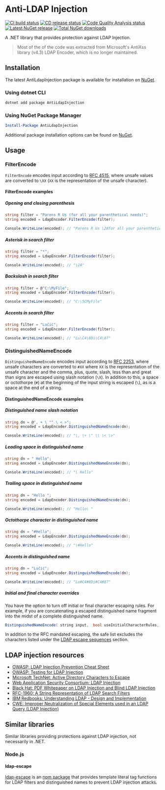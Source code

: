 # Anti-LDAP Injection

[![CI build status](https://github.com/jonlabelle/AntiLdapInjection/workflows/ci/badge.svg)](https://github.com/jonlabelle/AntiLdapInjection/actions?query=workflow%3Aci "CI build status")
[![CD release status](https://github.com/jonlabelle/AntiLdapInjection/workflows/cd/badge.svg)](https://github.com/jonlabelle/AntiLdapInjection/actions?query=workflow%3Acd "CD release status")
[![Code Quality Analysis status](https://github.com/jonlabelle/AntiLdapInjection/workflows/code-quality-analysis/badge.svg)](https://github.com/jonlabelle/AntiLdapInjection/actions?query=workflow%3Acode-quality-analysis "Code Quality Analysis status")
[![Latest NuGet release](https://img.shields.io/nuget/vpre/AntiLdapInjection?color=blue&label=nuget&logo=nuget)](https://www.nuget.org/packages/AntiLdapInjection "Latest NuGet release")
[![Total NuGet downloads](https://img.shields.io/nuget/dt/AntiLdapInjection?color=blue&label=downloads&logo=nuget)](https://www.nuget.org/stats/packages/AntiLdapInjection?groupby=Version&groupby=ClientName&groupby=ClientVersion "Total NuGet downloads")

A .NET library that provides protection against LDAP Injection.

> Most of the of the code was extracted from Microsoft's AntiXss library (v4.3)
> LDAP Encoder, which is no longer maintained.

## Installation

The latest AntiLdapInjection package is available for installation on [NuGet].

### Using dotnet CLI

```bash
dotnet add package AntiLdapInjection
```

### Using NuGet Package Manager

```powershell
Install-Package AntiLdapInjection
```

Additional package installation options can be found on [NuGet].

## Usage

### FilterEncode

`FilterEncode` encodes input according to [RFC 4515](https://tools.ietf.org/html/rfc4515),
where unsafe values are converted to `\XX` \(`XX` is the representation of the
unsafe character\).

#### FilterEncode examples

##### Opening and closing parenthesis

```csharp
string filter = "Parens R Us (for all your parenthetical needs)";
string encoded = LdapEncoder.FilterEncode(filter);

Console.WriteLine(encoded); // "Parens R Us \28for all your parenthetical needs\29"
```

##### Asterisk in search filter

```csharp
string filter = "*";
string encoded = LdapEncoder.FilterEncode(filter);

Console.WriteLine(encoded); // "\2A"
```

##### Backslash in search filter

```csharp
string filter = @"C:\MyFile";
string encoded = LdapEncoder.FilterEncode(filter);

Console.WriteLine(encoded); // "C:\5CMyFile"
```

##### Accents in search filter

```csharp
string filter = "Lučić";
string encoded = LdapEncoder.FilterEncode(filter);

Console.WriteLine(encoded); // "Lu\C4\8Di\C4\87"
```

### DistinguishedNameEncode

`DistinguishedNameEncode` encodes input according to [RFC 2253](https://www.ietf.org/rfc/rfc2253.txt),
where unsafe characters are converted to `#XX` where `XX` is the representation
of the unsafe character and the comma, plus, quote, slash, less than and great
than signs are escaped using slash notation (`\X`). In addition to this, a space
or octothorpe (`#`) at the beginning of the input string is escaped (`\`), as is
a space at the end of a string.

#### DistinguishedNameEncode examples

##### Distinguished name slash notation

```csharp
string dn = @", + \ "" \ < >";
string encoded = LdapEncoder.DistinguishedNameEncode(dn);

Console.WriteLine(encoded); // "\, \+ \" \\ \< \>"
```

##### Leading space in distinguished name

```csharp
string dn = " Hello";
string encoded = LdapEncoder.DistinguishedNameEncode(dn);

Console.WriteLine(encoded); // "\ Hello"
```

##### Trailing space in distinguished name

```csharp
string dn = "Hello ";
string encoded = LdapEncoder.DistinguishedNameEncode(dn);

Console.WriteLine(encoded); // "Hello\ "
```

##### Octothorpe character in distinguished name

```csharp
string dn = "#Hello";
string encoded = LdapEncoder.DistinguishedNameEncode(dn);

Console.WriteLine(encoded); // "\#Hello"
```

##### Accents in distinguished name

```csharp
string dn = "Lučić";
string encoded = LdapEncoder.DistinguishedNameEncode(dn);

Console.WriteLine(encoded); // "Lu#C4#8Di#C4#87"
```

##### Initial and final character overrides

You have the option to turn off initial or final character escaping rules. For
example, if you are concatenating a escaped distinguished name fragment into the
midst of a complete distinguished name.

```csharp
DistinguishedNameEncode( string input,  bool useInitialCharacterRules,  bool useFinalCharacterRule)
```

In addition to the RFC mandated escaping, the safe list excludes the characters
listed under the [LDAP escape sequences](#ldap-escape-sequences) section.

## LDAP injection resources

- [OWASP: LDAP Injection Prevention Cheat Sheet](https://www.owasp.org/index.php/LDAP_injection)
- [OWASP: Testing for LDAP Injection](https://owasp.org/www-project-web-security-testing-guide/stable/4-Web_Application_Security_Testing/07-Input_Validation_Testing/06-Testing_for_LDAP_Injection.html)
- [Microsoft TechNet: Active Directory Characters to Escape](https://social.technet.microsoft.com/wiki/contents/articles/5312.active-directory-characters-to-escape.aspx)
- [Web Application Security Consortium: LDAP Injection]
- [Black Hat: PDF Whitepaper on LDAP Injection and Blind LDAP Injection](https://www.blackhat.com/presentations/bh-europe-08/Alonso-Parada/Whitepaper/bh-eu-08-alonso-parada-WP.pdf)
- [RFC-1960: A String Representation of LDAP Search Filters](https://www.ietf.org/rfc/rfc1960.html)
- [IBM Redbooks: Understanding LDAP - Design and Implementation](https://www.redbooks.ibm.com/abstracts/sg244986.html)
- [CWE: Improper Neutralization of Special Elements used in an LDAP Query \(LDAP Injection\)](https://cwe.mitre.org/data/definitions/90.html)

## Similar libraries

Similar libraries providing protections against LDAP injection, not necessarily
in .NET.

### Node.js

#### ldap-escape

[ldap-escape](https://github.com/tcort/ldap-escape "ldap-escape npm page")
is an [npm package](https://www.npmjs.com/package/ldap-escape) that provides
template literal tag functions for LDAP filters and distinguished names to
prevent LDAP injection attacks.

[Web Application Security Consortium: LDAP Injection]: http://projects.webappsec.org/w/page/13246947/LDAP%20Injection

[NuGet]: https://www.nuget.org/packages/AntiLdapInjection
